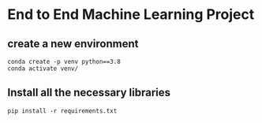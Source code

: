 # End to End Machine Learning Project

## create a new environment
```
conda create -p venv python==3.8
conda activate venv/
```

## Install all the necessary libraries
```
pip install -r requirements.txt
```